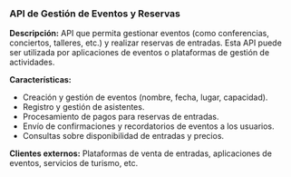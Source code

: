 ### **API de Gestión de Eventos y Reservas**

**Descripción:**
API que permita gestionar eventos (como conferencias, conciertos, talleres, etc.) y realizar reservas de entradas. Esta API puede ser utilizada por aplicaciones de eventos o plataformas de gestión de actividades.

**Características:**

- Creación y gestión de eventos (nombre, fecha, lugar, capacidad).
- Registro y gestión de asistentes.
- Procesamiento de pagos para reservas de entradas.
- Envío de confirmaciones y recordatorios de eventos a los usuarios.
- Consultas sobre disponibilidad de entradas y precios.

**Clientes externos:** Plataformas de venta de entradas, aplicaciones de eventos, servicios de turismo, etc.
